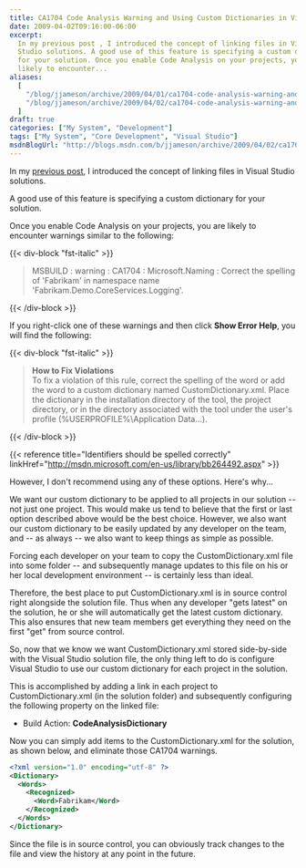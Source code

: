 ```yaml
---
title: CA1704 Code Analysis Warning and Using Custom Dictionaries in Visual Studio
date: 2009-04-02T09:16:00-06:00
excerpt:
  In my previous post , I introduced the concept of linking files in Visual
  Studio solutions. A good use of this feature is specifying a custom dictionary
  for your solution. Once you enable Code Analysis on your projects, you are
  likely to encounter...
aliases:
  [
    "/blog/jjameson/archive/2009/04/01/ca1704-code-analysis-warning-and-using-custom-dictionaries-in-visual-studio.aspx",
    "/blog/jjameson/archive/2009/04/02/ca1704-code-analysis-warning-and-using-custom-dictionaries-in-visual-studio.aspx",
  ]
draft: true
categories: ["My System", "Development"]
tags: ["My System", "Core Development", "Visual Studio"]
msdnBlogUrl: "http://blogs.msdn.com/b/jjameson/archive/2009/04/02/ca1704-code-analysis-warning-and-using-custom-dictionaries-in-visual-studio.aspx"
---
```


In my
[previous post](/blog/jjameson/2009/04/02/linked-files-in-visual-studio-solutions),
I introduced the concept of linking files in Visual Studio solutions.

A good use of this feature is specifying a custom dictionary for your solution.

Once you enable Code Analysis on your projects, you are likely to encounter
warnings similar to the following:

{{< div-block "fst-italic" >}}

> MSBUILD : warning : CA1704 : Microsoft.Naming : Correct the spelling of
> 'Fabrikam' in namespace name 'Fabrikam.Demo.CoreServices.Logging'.

{{< /div-block >}}

If you right-click one of these warnings and then click **Show Error Help**, you
will find the following:

{{< div-block "fst-italic" >}}

> **How to Fix Violations**\
> To fix a violation of this rule, correct the spelling of the word or add the
> word to a custom dictionary named CustomDictionary.xml. Place the dictionary
> in the installation directory of the tool, the project directory, or in the
> directory associated with the tool under the user's profile
> (%USERPROFILE%\Application Data\...).

{{< /div-block >}}

{{< reference title="Identifiers should be spelled correctly"
linkHref="http://msdn.microsoft.com/en-us/library/bb264492.aspx" >}}

However, I don't recommend using any of these options. Here's why...

We want our custom dictionary to be applied to all projects in our solution --
not just one project. This would make us tend to believe that the first or last
option described above would be the best choice. However, we also want our
custom dictionary to be easily updated by any developer on the team, and -- as
always -- we also want to keep things as simple as possible.

Forcing each developer on your team to copy the CustomDictionary.xml file into
some folder -- and subsequently manage updates to this file on his or her local
development environment -- is certainly less than ideal.

Therefore, the best place to put CustomDictionary.xml is in source control right
alongside the solution file. Thus when any developer "gets latest" on the
solution, he or she will automatically get the latest custom dictionary. This
also ensures that new team members get everything they need on the first "get"
from source control.

So, now that we know we want CustomDictionary.xml stored side-by-side with the
Visual Studio solution file, the only thing left to do is configure Visual
Studio to use our custom dictionary for each project in the solution.

This is accomplished by adding a link in each project to CustomDictionary.xml
(in the solution folder) and subsequently configuring the following property on
the linked file:

- Build Action: **CodeAnalysisDictionary**

Now you can simply add items to the CustomDictionary.xml for the solution, as
shown below, and eliminate those CA1704 warnings.

```XML
<?xml version="1.0" encoding="utf-8" ?>
<Dictionary>
  <Words>
    <Recognized>
      <Word>Fabrikam</Word>
    </Recognized>
  </Words>
</Dictionary>
```

Since the file is in source control, you can obviously track changes to the file
and view the history at any point in the future.
